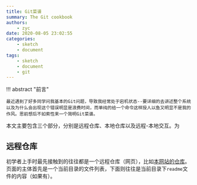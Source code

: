 ```yaml
---
title: Git菜谱
summary: The Git cookbook
authors:
    - zyc
date: 2020-08-05 23:02:55
categories:
    - sketch
    - document
tags:
    - sketch
    - document
    - git
---
```


!!! abstract "前言"

    最近遇到了好多同学问我基本的Git问题，导致我经常处于宕机状态--要详细的去讲述整个系统以及为什么会出现这个错误明显是浪费时间，而单纯的给一个命令这样授人以鱼又明显不是我的作风。思前想后不如索性来一个简明Git菜谱。

本文主要包含三个部分，分别是远程仓库、本地仓库以及远程-本地交互。为

## 远程仓库

初学者上手时最先接触到的往往都是一个远程仓库（网页），比如[本网站的仓库](https://github.com/zyc-ai/web)。页面的主体首先是一个当前目录的文件列表，下面则往往是当前目录下`readme`文件的内容（如果有）。
